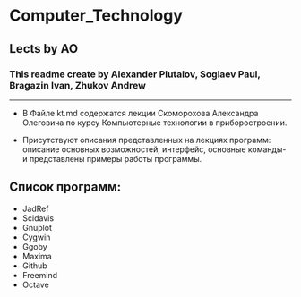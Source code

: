 ﻿# Computer_Technology
## Lects by AO
### This readme create by Alexander Plutalov, Soglaev Paul, Bragazin Ivan, Zhukov Andrew

---

* В Файле kt.md содержатся лекции Скоморохова Александра Олеговича по курсу Компьютерные технологии в приборостроении.

* Присутствуют описания представленных на лекциях программ: описание основных возможностей, интерфейс, основные команды- и представлены примеры работы программы.


## Список программ:
* JadRef
* Scidavis
* Gnuplot
* Cygwin
* Ggoby
* Maxima
* Github
* Freemind
* Octave


